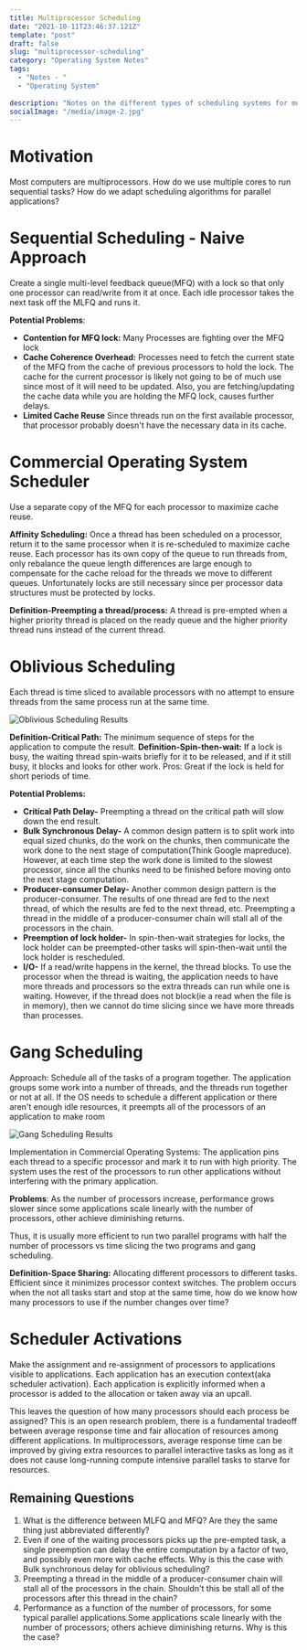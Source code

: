 ```yaml
---
title: Multiprocessor Scheduling
date: "2021-10-11T23:46:37.121Z"
template: "post"
draft: false
slug: "multiprocessor-scheduling"
category: "Operating System Notes"
tags:
  - "Notes - "
  - "Operating System"
  
description: "Notes on the different types of scheduling systems for multiprocessors"
socialImage: "/media/image-2.jpg"
---
```


# Motivation
Most computers are multiprocessors. How do we use multiple cores to run sequential tasks?
How do we adapt scheduling algorithms for parallel applications?

# Sequential Scheduling - Naive Approach
Create a single multi-level feedback queue(MFQ) with a lock so that only one processor can read/write from it at once. Each idle processor takes the next task off the MLFQ and runs it.

**Potential Problems**:
  - **Contention for MFQ lock:** Many Processes are fighting over the MFQ lock
  - **Cache Coherence Overhead:** Processes need to fetch the current state of the MFQ from the cache of previous processors to hold the lock. The cache for the current processor is likely not going to be of much use since most of it will need to be updated. Also, you are fetching/updating the cache data while you are holding the MFQ lock, causes further delays.
  - **Limited Cache Reuse** Since threads run on the first available processor, that processor probably doesn't have the necessary data in its cache. 

# Commercial Operating System Scheduler
Use a separate copy of the MFQ for each processor to maximize cache reuse.

**Affinity Scheduling:** Once a thread has been scheduled on a processor, return it to the same processor when it is re-scheduled to maximize cache reuse. Each processor has its own copy of the queue to run threads from, only rebalance the queue length differences are large enough to compensate for the cache reload for the threads we move to different queues. Unfortunately locks are still necessary since per processor data structures must be protected by locks.

**Definition-Preempting a thread/process:** A thread is pre-empted when a higher priority thread is placed on the ready queue and the higher priority thread runs instead of the current thread.

# Oblivious Scheduling
Each thread is time sliced to available processors with no attempt to ensure threads from the same process run at the same time.

![Oblivious Scheduling Results](/media/7.2-Multiprocessor-Scheduling/ObliviousScheduling.JPG)

**Definition-Critical Path:** The minimum sequence of steps for the application to compute the result.
**Definition-Spin-then-wait:** If a lock is busy, the waiting thread spin-waits briefly for it to be released, and if it still busy, it blocks and looks for other work. Pros: Great if the lock is held for short periods of time.

**Potential Problems:** 
  - **Critical Path Delay-** Preempting a thread on the critical path will slow down the end result.
  - **Bulk Synchronous Delay-** A common design pattern is to split work into equal sized chunks, do the work on the chunks, then communicate the work done to the next stage of computation(Think Google mapreduce). However, at each time step the work done is limited to the slowest processor, since all the chunks need to be finished before moving onto the next stage computation.
  - **Producer-consumer Delay-** Another common design pattern is the producer-consumer. The results of one thread are fed to the next thread, of which the results are fed to the next thread, etc. Preempting a thread in the middle of a producer-consumer chain will stall all of the processors in the chain.
  - **Preemption of lock holder-** In spin-then-wait strategies for locks, the lock holder can be preempted-other tasks will spin-then-wait until the lock holder is rescheduled.
  - **I/O-** If a read/write happens in the kernel, the thread blocks. To use the processor when the thread is waiting, the application needs to have more threads and processors so the extra threads can run while one is waiting. However, if the thread does not block(ie a read when the file is in memory), then we cannot do time slicing since we have more threads than processes.

# Gang Scheduling
Approach: Schedule all of the tasks of a program together. The application groups some work into a number of threads, and the threads run together or not at all. If the OS needs to schedule a different application or there aren't enough idle resources, it preempts all of the processors of an application to make room

![Gang Scheduling Results](/media/7.2-Multiprocessor-Scheduling/GangScheduling.JPG)

Implementation in Commercial Operating Systems: The application pins each thread to a specific processor and mark it to run with high priority. The system uses the rest of the processors to run other applications without interfering with the primary application.

**Problems**: As the number of processors increase, performance grows slower since some applications scale linearly with the number of processors, other achieve diminishing returns. 

Thus, it is usually more efficient to run two parallel programs with half the number of processors vs time slicing the two programs and gang scheduling.

**Definition-Space Sharing:** Allocating different processors to different tasks. Efficient since it minimizes processor context switches. The problem occurs when the not all tasks start and stop at the same time, how do we know how many processors to use if the number changes over time?

# Scheduler Activations
Make the assignment and re-assignment of processors to applications visible to applications. Each application has an execution context(aka scheduler activation). Each application is explicitly informed when a processor is added to the allocation or taken away via an upcall. 

This leaves the question of how many processors should each process be assigned? This is an open research problem, there is a fundamental tradeoff between average response time and fair allocation of resources among different applications. In multiprocessors, average response time can be improved by giving extra resources to parallel interactive tasks as long as it does not cause long-running compute intensive parallel tasks to starve for resources.

## Remaining Questions
1. What is the difference between MLFQ and MFQ? Are they the same thing just abbreviated differently?
2. Even if one of the waiting processors picks up the pre-empted task, a single preemption can delay the entire computation by a factor of two, and possibly even more with cache effects. Why is this the case with Bulk synchronous delay for oblivious scheduling?
3. Preempting a thread in the middle of a producer-consumer chain will stall all of the processors in the chain. Shouldn't this be stall all of the processors after this thread in the chain?
4. Performance as a function of the number of processors, for some typical parallel applications.Some applications scale linearly with the number of processors; others achieve diminishing returns. Why is this the case?
